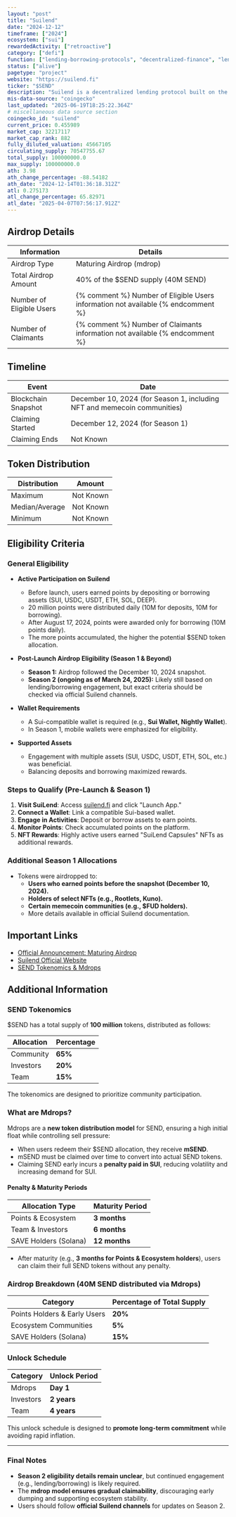 ```yaml
---
layout: "post"
title: "Suilend"
date: "2024-12-12"
timeframe: ["2024"]
ecosystem: ["sui"]
rewardedActivity: ["retroactive"]
category: ["defi"]
function: ["lending-borrowing-protocols", "decentralized-finance", "lending"]
status: ["alive"]
pagetype: "project"
website: "https://suilend.fi"
ticker: "$SEND"
description: "Suilend is a decentralized lending protocol built on the Sui blockchain, aiming to provide efficient and scalable lending solutions for users."
mis-data-source: "coingecko"
last_updated: "2025-06-19T18:25:22.364Z"
# miscellaneous data source section
coingecko_id: "suilend"
current_price: 0.455989
market_cap: 32217117
market_cap_rank: 882
fully_diluted_valuation: 45667105
circulating_supply: 70547755.67
total_supply: 100000000.0
max_supply: 100000000.0
ath: 3.98
ath_change_percentage: -88.54182
ath_date: "2024-12-14T01:36:18.312Z"
atl: 0.275173
atl_change_percentage: 65.82971
atl_date: "2025-04-07T07:56:17.912Z"
---
```


## Airdrop Details

| Information              | Details                                                                           |
| ------------------------ | --------------------------------------------------------------------------------- |
| Airdrop Type             | Maturing Airdrop (mdrop)                                                          |
| Total Airdrop Amount     | 40% of the $SEND supply (40M SEND)                                                |
| Number of Eligible Users | {% comment %} Number of Eligible Users information not available {% endcomment %} |
| Number of Claimants      | {% comment %} Number of Claimants information not available {% endcomment %}      |

## Timeline

| Event               | Date                                                                     |
| ------------------- | ------------------------------------------------------------------------ |
| Blockchain Snapshot | December 10, 2024 (for Season 1, including NFT and memecoin communities) |
| Claiming Started    | December 12, 2024 (for Season 1)                                         |
| Claiming Ends       | Not Known                                                                |

## Token Distribution

| Distribution   | Amount    |
| -------------- | --------- |
| Maximum        | Not Known |
| Median/Average | Not Known |
| Minimum        | Not Known |

## Eligibility Criteria

### General Eligibility

- **Active Participation on Suilend**

  - Before launch, users earned points by depositing or borrowing assets (SUI, USDC, USDT, ETH, SOL, DEEP).
  - 20 million points were distributed daily (10M for deposits, 10M for borrowing).
  - After August 17, 2024, points were awarded only for borrowing (10M points daily).
  - The more points accumulated, the higher the potential $SEND token allocation.

- **Post-Launch Airdrop Eligibility (Season 1 & Beyond)**

  - **Season 1:** Airdrop followed the December 10, 2024 snapshot.
  - **Season 2 (ongoing as of March 24, 2025):** Likely still based on lending/borrowing engagement, but exact criteria should be checked via official Suilend channels.

- **Wallet Requirements**

  - A Sui-compatible wallet is required (e.g., **Sui Wallet, Nightly Wallet**).
  - In Season 1, mobile wallets were emphasized for eligibility.

- **Supported Assets**
  - Engagement with multiple assets (SUI, USDC, USDT, ETH, SOL, etc.) was beneficial.
  - Balancing deposits and borrowing maximized rewards.

### Steps to Qualify (Pre-Launch & Season 1)

1. **Visit SuiLend**: Access [suilend.fi](https://suilend.fi) and click "Launch App."
2. **Connect a Wallet**: Link a compatible Sui-based wallet.
3. **Engage in Activities**: Deposit or borrow assets to earn points.
4. **Monitor Points**: Check accumulated points on the platform.
5. **NFT Rewards**: Highly active users earned "SuiLend Capsules" NFTs as additional rewards.

### Additional Season 1 Allocations

- Tokens were airdropped to:
  - **Users who earned points before the snapshot (December 10, 2024).**
  - **Holders of select NFTs (e.g., Rootlets, Kuno).**
  - **Certain memecoin communities (e.g., $FUD holders).**
  - More details available in official Suilend documentation.

## Important Links

- [Official Announcement: Maturing Airdrop](https://blog.suilend.fi/maturing-airdrop-7c8e508846b9)
- [Suilend Official Website](https://suilend.fi)
- [SEND Tokenomics & Mdrops](https://docs.suilend.fi/send/tokenomics-and-mdrops)

## Additional Information

### **SEND Tokenomics**

$SEND has a total supply of **100 million** tokens, distributed as follows:

| Allocation | Percentage |
| ---------- | ---------- |
| Community  | **65%**    |
| Investors  | **20%**    |
| Team       | **15%**    |

The tokenomics are designed to prioritize community participation.

### **What are Mdrops?**

Mdrops are a **new token distribution model** for SEND, ensuring a high initial float while controlling sell pressure:

- When users redeem their $SEND allocation, they receive **mSEND**.
- mSEND must be claimed over time to convert into actual SEND tokens.
- Claiming SEND early incurs a **penalty paid in SUI**, reducing volatility and increasing demand for SUI.

#### **Penalty & Maturity Periods**

| Allocation Type       | Maturity Period |
| --------------------- | --------------- |
| Points & Ecosystem    | **3 months**    |
| Team & Investors      | **6 months**    |
| SAVE Holders (Solana) | **12 months**   |

- After maturity (e.g., **3 months for Points & Ecosystem holders**), users can claim their full SEND tokens without any penalty.

### **Airdrop Breakdown (40M SEND distributed via Mdrops)**

| Category                     | Percentage of Total Supply |
| ---------------------------- | -------------------------- |
| Points Holders & Early Users | **20%**                    |
| Ecosystem Communities        | **5%**                     |
| SAVE Holders (Solana)        | **15%**                    |

### **Unlock Schedule**

| Category  | Unlock Period |
| --------- | ------------- |
| Mdrops    | **Day 1**     |
| Investors | **2 years**   |
| Team      | **4 years**   |

This unlock schedule is designed to **promote long-term commitment** while avoiding rapid inflation.

---

### **Final Notes**

- **Season 2 eligibility details remain unclear**, but continued engagement (e.g., lending/borrowing) is likely required.
- The **mdrop model ensures gradual claimability**, discouraging early dumping and supporting ecosystem stability.
- Users should follow **official Suilend channels** for updates on Season 2.
